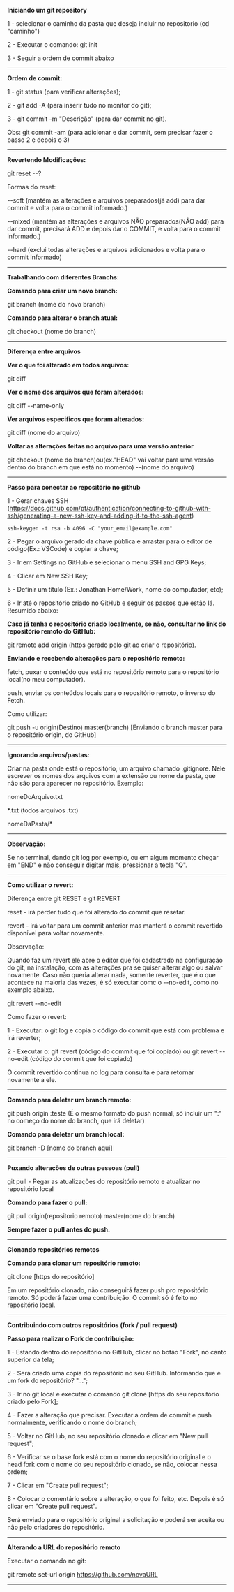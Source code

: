 <strong>Iniciando um git repository</strong>

1 - selecionar o caminho da pasta que deseja incluir no repositorio (cd "caminho")

2 - Executar o comando: git init

3 - Seguir a ordem de commit abaixo                                  

--------------------------------------------------------------------------------------------------

<strong>Ordem de commit:</strong>

1 - git status (para verificar alterações);

2 - git add -A (para inserir tudo no monitor do git);

3 - git commit -m "Descrição" (para dar commit no git).

Obs: git commit -am (para adicionar e dar commit, sem precisar fazer o passo 2 e depois o 3)



--------------------------------------------------------------------------------------------------

<strong>Revertendo Modificações:</strong>

git reset --?

Formas do reset:

--soft (mantém as alterações e arquivos preparados(já add) para dar commit e volta para o commit informado.)

--mixed (mantém as alterações e arquivos NÃO preparados(NÃO add) para dar commit, precisará ADD e depois dar o COMMIT, e volta para o commit informado.)

--hard (exclui todas alterações e arquivos adicionados e volta para o commit informado)

--------------------------------------------------------------------------------------------------


<strong>Trabalhando com diferentes Branchs:</strong>


<strong>Comando para criar um novo branch:</strong>

git branch (nome do novo branch)


<strong>Comando para alterar o branch atual:</strong>

git checkout (nome do branch)


--------------------------------------------------------------------------------------------------

<strong>Diferença entre arquivos</strong>


<strong>Ver o que foi alterado em todos arquivos:</strong>

git diff

<strong>Ver o nome dos arquivos que foram alterados:</strong>

git diff --name-only

<strong>Ver arquivos especificos que foram alterados:</strong>

git diff (nome do arquivo)


<strong>Voltar as alterações feitas no arquivo para uma versão anterior</strong>

git checkout (nome do branch)ou(ex."HEAD" vai voltar para uma versão dentro do branch em que está no momento) --(nome do arquivo)

---------------------------------------------------------------------------------------------------------------------------------------------------------------------------------

<strong>Passo para conectar ao repositório no github</strong>

1 - Gerar chaves SSH (https://docs.github.com/pt/authentication/connecting-to-github-with-ssh/generating-a-new-ssh-key-and-adding-it-to-the-ssh-agent) 

    ssh-keygen -t rsa -b 4096 -C "your_email@example.com"

2 - Pegar o arquivo gerado da chave pública e arrastar para o editor de código(Ex.: VSCode) e copiar a chave;

3 - Ir em Settings no GitHub e selecionar o menu SSH and GPG Keys;

4 - Clicar em New SSH Key;

5 - Definir um título (Ex.: Jonathan Home/Work, nome do computador, etc);

6 - Ir até o repositório criado no GitHub e seguir os passos que estão lá. Resumido abaixo:

<strong>Caso já tenha o repositório criado localmente, se não, consultar no link do repositório remoto do GitHub:</strong>

git remote add origin (https gerado pelo git ao criar o repositório).


<strong>Enviando e recebendo alterações para o repositório remoto:</strong>

fetch, puxar o conteúdo que está no repositório remoto para o repositório local(no meu computador).

push, enviar os conteúdos locais para o repositório remoto, o inverso do Fetch.

Como utilizar:

git push -u origin(Destino) master(branch)  [Enviando o branch master para o repositório origin, do GitHub]

---------------------------------------------------------------------------------------------------------------------------------------------------------------------------------

<strong>Ignorando arquivos/pastas:</strong>

Criar na pasta onde está o repositório, um arquivo chamado .gitignore. Nele escrever os nomes dos arquivos com a extensão ou nome da pasta, que não são para aparecer no repositório. Exemplo:

nomeDoArquivo.txt

*.txt (todos arquivos .txt)

nomeDaPasta/*


---------------------------------------------------------------------------------------------------------------------------------------------------------------------------------

<strong>Observação:</strong>

Se no terminal, dando git log por exemplo, ou em algum momento chegar em "END" e não conseguir digitar mais, pressionar a tecla "Q". 

---------------------------------------------------------------------------------------------------------------------------------------------------------------------------------
<strong>Como utilizar o revert:</strong>

Diferença entre git RESET e git REVERT

reset - irá perder tudo que foi alterado do commit que resetar.

revert - irá voltar para um commit anterior mas manterá o commit revertido disponível para voltar novamente.

Observação:

Quando faz um revert ele abre o editor que foi cadastrado na configuração do git, na instalação, com as alterações pra se quiser alterar algo ou salvar novamente. Caso não queria alterar nada, somente reverter, que é o que acontece na maioria das vezes, é só executar comc o --no-edit, como no exemplo abaixo.

git revert --no-edit


Como fazer o revert:

1 - Executar: o git log e copia o código do commit que está com problema e irá reverter;

2 - Executar o: git revert (código do commit que foi copiado) ou git revert --no-edit (código do commit que foi copiado)

O commit revertido continua no log para consulta e para retornar novamente a ele.

---------------------------------------------------------------------------------------------------------------------------------------------------------------------------------

<strong>Comando para deletar um branch remoto:</strong>

git push origin :teste (É o mesmo formato do push normal, só incluir um ":" no começo do nome do branch, que irá deletar)

<strong>Comando para deletar um branch local:</strong>

git branch -D [nome do branch aqui]

---------------------------------------------------------------------------------------------------------------------------------------------------------------------------------

<strong>Puxando alterações de outras pessoas (pull)</strong>

git pull - Pegar as atualizações do repositório remoto e atualizar no repositório local

<strong>Comando para fazer o pull:</strong>

git pull origin(repositorio remoto) master(nome do branch)

<strong>Sempre fazer o pull antes do push.</strong>

---------------------------------------------------------------------------------------------------------------------------------------------------------------------------------

<strong>Clonando repositórios remotos</strong>

<strong>Comando para clonar um repositório remoto:</strong>

git clone [https do repositório]

Em um repositório clonado, não conseguirá fazer push pro repositório remoto. Só poderá fazer uma contribuição. O commit só é feito no repositório local.

---------------------------------------------------------------------------------------------------------------------------------------------------------------------------------

<strong>Contribuindo com outros repositórios (fork / pull request)</strong>

<strong>Passo para realizar o Fork de contribuição:</strong>

1 - Estando dentro do repositório no GitHub, clicar no botão "Fork", no canto superior da tela;

2 - Será criado uma copia do repositório no seu GitHub. Informando que é um fork do repositório? "...";

3 - Ir no git local e executar o comando git clone [https do seu repositório criado pelo Fork];

4 - Fazer a alteração que precisar. Executar a ordem de commit e push normalmente, verificando o nome do branch;

5 - Voltar no GitHub, no seu repositório clonado e clicar em "New pull request";

6 - Verificar se o base fork está com o nome do repositório original e o head fork com o nome do seu repositório clonado, se não, colocar nessa ordem;

7 - Clicar em "Create pull request";

8 - Colocar o comentário sobre a alteração, o que foi feito, etc. Depois é só clicar em "Create pull request".

Será enviado para o repositório original a solicitação e poderá ser aceita ou não pelo criadores do repositório.

---------------------------------------------------------------------------------------------------------------------------------------------------------------------------------

<strong>Alterando a URL do repositório remoto</strong>

Executar o comando no git:

git remote set-url origin https://github.com/novaURL

---------------------------------------------------------------------------------------------------------------------------------------------------------------------------------

